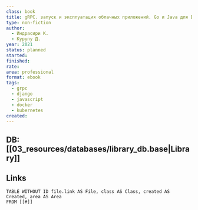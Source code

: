 ```yaml
---
class: book
title: gRPC. запуск и эксплуатация облачных приложений. Go и Java для Docker и Kubernetes
type: non-fiction
author:
  - Индрасири К.
  - Курупу Д.
year: 2021
status: planned
started:
finished:
rate:
area: professional
format: ebook
tags:
  - grpc
  - django
  - javascript
  - docker
  - kubernetes
created:
---
```

## DB: [[03_resources/databases/library_db.base|Library]]

## Links

```dataview
TABLE WITHOUT ID file.link AS File, class AS Class, created AS Created, area AS Area
FROM [[#]]
````